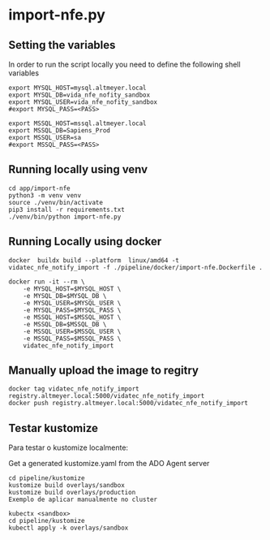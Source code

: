 # import-nfe.py

## Setting the variables

In order to run the script locally you need to define the following shell variables

```
export MYSQL_HOST=mysql.altmeyer.local
export MYSQL_DB=vida_nfe_nofity_sandbox
export MYSQL_USER=vida_nfe_nofity_sandbox
#export MYSQL_PASS=<PASS>

export MSSQL_HOST=mssql.altmeyer.local
export MSSQL_DB=Sapiens_Prod
export MSSQL_USER=sa
#export MSSQL_PASS=<PASS>
```

## Running locally using venv
```
cd app/import-nfe
python3 -m venv venv
source ./venv/bin/activate
pip3 install -r requirements.txt
./venv/bin/python import-nfe.py
```


## Running Locally using docker
```
docker  buildx build --platform  linux/amd64 -t vidatec_nfe_notify_import -f ./pipeline/docker/import-nfe.Dockerfile .

docker run -it --rm \
    -e MYSQL_HOST=$MYSQL_HOST \
    -e MYSQL_DB=$MYSQL_DB \
    -e MYSQL_USER=$MYSQL_USER \
    -e MYSQL_PASS=$MYSQL_PASS \
    -e MSSQL_HOST=$MSSQL_HOST \
    -e MSSQL_DB=$MSSQL_DB \
    -e MSSQL_USER=$MSSQL_USER \
    -e MSSQL_PASS=$MSSQL_PASS \
    vidatec_nfe_notify_import
```

## Manually upload the image to regitry
```
docker tag vidatec_nfe_notify_import registry.altmeyer.local:5000/vidatec_nfe_notify_import
docker push registry.altmeyer.local:5000/vidatec_nfe_notify_import
```

## Testar kustomize
Para testar o kustomize localmente:

Get a generated kustomize.yaml from the ADO Agent server
```
cd pipeline/kustomize
kustomize build overlays/sandbox 
kustomize build overlays/production
Exemplo de aplicar manualmente no cluster
```

```
kubectx <sandbox>
cd pipeline/kustomize
kubectl apply -k overlays/sandbox
```
